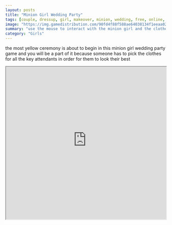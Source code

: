 ```yaml
---
layout: posts
title: "Minion Girl Wedding Party"
tags: [couple, dressup, girl, makeover, minion, wedding, free, online, games, oyna, game, free, games, play, play, games]
image: "https://img.gamedistribution.com/90fd4f88f588ae64038134f1eeaa023f.jpg"
summary: "use the mouse to interact with the minion girl and the clothes  free online games oyna game free games play play games"
category: "Girls"
---
```


the most yellow ceremony is about to begin in this minion girl wedding party game and you will be a part of it because someone has to pick the clothes for all the key attendants in order for them to look their best

<iframe width="100%" height="480px;" src="https://flash.gamedistribution.com?game=90fd4f88f588ae64038134f1eeaa023f"></iframe>